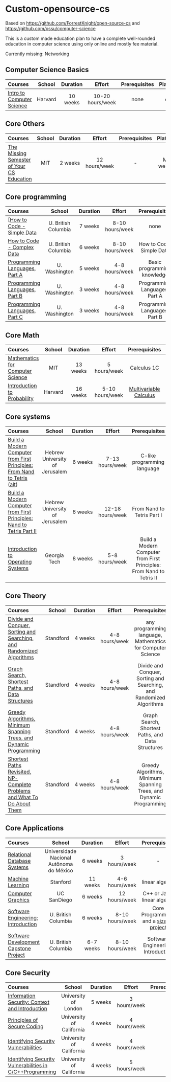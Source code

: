 
# Custom-opensource-cs
Based on https://github.com/ForrestKnight/open-source-cs and https://github.com/ossu/computer-science

This is a custom made education plan to have a complete well-rounded education in computer science using only online and mostly fee material.

Currently missing: Networking

## Computer Science Basics
Courses | School | Duration | Effort |  Prerequisites | Platform | Status
:-- | :--: | :--: | :--: | :--: | :--: | :--: 
[Intro to Computer Science](https://www.edx.org/course/cs50s-introduction-computer-science-harvardx-cs50x) | Harvard | 10 weeks | 10-20 hours/week | none | edX | Finished

## Core Others
Courses | School | Duration | Effort |  Prerequisites | Platform | Status
:-- | :--: | :--: | :--: | :--: | :--: | :--: 
[The Missing Semester of Your CS Education](https://missing.csail.mit.edu/) | MIT | 2 weeks | 12 hours/week | - | MIT website

##  Core programming
Courses | School | Duration | Effort |  Prerequisites | Platform | Status
:-- | :--: | :--: | :--: | :--: | :--: | :--: 
[[How to Code - Simple Data](https://www.edx.org/course/how-code-simple-data-ubcx-htc1x) | U. British Columbia |7 weeks | 8-10 hours/week | none | edX |
[How to Code - Complex Data](https://www.edx.org/course/how-code-complex-data-ubcx-htc2x) | U. British Columbia | 6 weeks | 8-10 hours/week | How to Code: Simple Data | edX |
[Programming Languages, Part A](https://www.coursera.org/learn/programming-languages) | U. Washington | 5 weeks | 4-8 hours/week | Basic programming knowledge | Coursera
[Programming Languages, Part B](https://www.coursera.org/learn/programming-languages-part-b) | U. Washington | 3 weeks | 4-8 hours/week | Programming Languages, Part A | Coursera
[Programming Languages, Part C](https://www.coursera.org/learn/programming-languages-part-c) | U. Washington | 3 weeks | 4-8 hours/week | Programming Languages, Part B | Coursera

##  Core  Math
Courses | School | Duration | Effort |  Prerequisites | Platform | Status | 
:-- | :--: | :--: | :--: | :--: | :--: | :--:
[Mathematics for Computer Science](https://ocw.mit.edu/courses/electrical-engineering-and-computer-science/6-042j-mathematics-for-computer-science-spring-2015/index.htm) | MIT | 13 weeks | 5 hours/week | Calculus 1C | MIT Opencourseware
[Introduction to Probability](https://www.edx.org/course/introduction-to-probability) | Harvard | 16 weeks | 5-10 hours/week | [Multivariable Calculus](https://ocw.mit.edu/courses/mathematics/18-02sc-multivariable-calculus-fall-2010/) | edX |

## Core systems
Courses | School | Duration | Effort |  Prerequisites | Platform | Status | 
:-- | :--: | :--: | :--: | :--: | :--: | :--:
[Build a Modern Computer from First Principles: From Nand to Tetris](https://www.coursera.org/learn/build-a-computer) ([alt](http://www.nand2tetris.org/)) | Hebrew University of Jerusalem | 6 weeks | 7-13 hours/week | C-like programming language | Coursera
[Build a Modern Computer from First Principles: Nand to Tetris Part II ](https://www.coursera.org/learn/nand2tetris2) | Hebrew University of Jerusalem | 6 weeks | 12-18 hours/week | From Nand to Tetris Part I | Coursera
[Introduction to Operating Systems](https://www.udacity.com/course/introduction-to-operating-systems--ud923)| Georgia Tech | 8 weeks | 5-8 hours/week | Build a Modern Computer from First Principles: From Nand to Tetris II | udacity

## Core Theory
Courses | School | Duration | Effort |  Prerequisites | Platform | Status | 
:-- | :--: | :--: | :--: | :--: | :--: | :--:
[Divide and Conquer, Sorting and Searching, and Randomized Algorithms](https://www.coursera.org/learn/algorithms-divide-conquer) | Standford | 4 weeks | 4-8 hours/week | any programming language, Mathematics for Computer Science | Coursera
[Graph Search, Shortest Paths, and Data Structures](https://www.coursera.org/learn/algorithms-graphs-data-structures) | Standford | 4 weeks | 4-8 hours/week | Divide and Conquer, Sorting and Searching, and Randomized Algorithms | Coursera
[Greedy Algorithms, Minimum Spanning Trees, and Dynamic Programming](https://www.coursera.org/learn/algorithms-greedy) | Standford | 4 weeks | 4-8 hours/week | Graph Search, Shortest Paths, and Data Structures | Coursera
[Shortest Paths Revisited, NP-Complete Problems and What To Do About Them](https://www.coursera.org/learn/algorithms-npcomplete) | Standford | 4 weeks | 4-8 hours/week | Greedy Algorithms, Minimum Spanning Trees, and Dynamic Programming | Coursera

## Core Applications
Courses | School | Duration | Effort |  Prerequisites | Platform | Status | 
:-- | :--: | :--: | :--: | :--: | :--: | :--: 
[Relational Database Systems](https://www.coursera.org/learn/relational-database)| Universidade Nacional Autônoma do México|  6 weeks | 3 hours/week | - | Coursera
[Machine Learning](https://www.coursera.org/learn/machine-learning)| Stanford | 11 weeks | 4-6 hours/week | linear algebra | Coursera
[Computer Graphics](https://www.edx.org/course/computer-graphics-uc-san-diegox-cse167x)| UC SanDiego | 6 weeks | 12 hours/week | C++ or Java, linear algebra | edX
[Software Engineering: Introduction](https://www.edx.org/course/software-engineering-introduction-ubcx-softeng1x) | U. British Columbia | 6 weeks | 8-10 hours/week | Core Programming, and a [sizable project](FAQ.md#why-require-experience-with-a-sizable-project-before-the-Software-Engineering-courses) | edX
[Software Development Capstone Project](https://www.edx.org/course/software-development-capstone-project-ubcx-softengprjx) | U. British Columbia | 6-7 weeks | 8-10 hours/week | Software Engineering: Introduction | edX

## Core Security 
Courses | School | Duration | Effort |  Prerequisites | Platform | Status | 
:-- | :--: | :--: | :--: | :--: | :--: | :--: 
[Information Security: Context and Introduction](https://www.coursera.org/learn/information-security-data) | University of London | 5 weeks | 3 hours/week | - | Coursera
[Principles of Secure Coding](https://www.coursera.org/learn/secure-coding-principles)| University of California | 4 weeks | 4 hours/week | - |
[Identifying Security Vulnerabilities](https://www.coursera.org/learn/identifying-security-vulnerabilities) | University of California | 4 weeks | 4 hours/week | - |
[Identifying Security Vulnerabilities in C/C++Programming](https://www.coursera.org/learn/identifying-security-vulnerabilities-c-programming) | University of California | 4 weeks | 5 hours/week | - |
